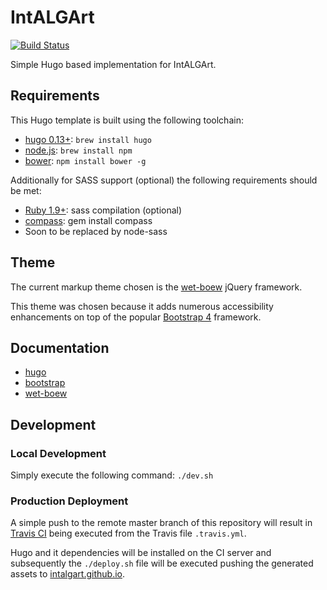 IntALGArt
=========

[![Build Status][travisci-badge]][travisci]

Simple Hugo based implementation for IntALGArt.

## Requirements

This Hugo template is built using the following toolchain:

  * [hugo 0.13+][hugo]: `brew install hugo`
  * [node.js][nodejs]: `brew install npm`
  * [bower][bower]: `npm install bower -g`

Additionally for SASS support (optional) the following requirements should be met:

  * [Ruby 1.9+][ruby]: sass compilation (optional)
  * [compass][compass]: gem install compass
  * Soon to be replaced by node-sass

## Theme

The current markup theme chosen is the [wet-boew][wet-boew] jQuery framework.

This theme was chosen because it adds numerous accessibility enhancements on top of the popular [Bootstrap 4][bootstrap] framework.

## Documentation

  * [hugo][hugo]
  * [bootstrap][bootstrap]
  * [wet-boew][wet-boew]

## Development

### Local Development

  Simply execute the following command: `./dev.sh`

### Production Deployment

  A simple push to the remote master branch of this repository will result in [Travis CI][travisci] being executed from the Travis file `.travis.yml`.

  Hugo and it dependencies will be installed on the CI server and subsequently the `./deploy.sh` file will be executed pushing the generated assets to [intalgart.github.io][intalgart].

<!-- Links Referenced -->

[bootstrap]:            http://getbootstrap.com/
[bower]:                http://bower.io
[compass]:              http://compass-style.org
[hugo]:                 https://gohugo.io/overview/introduction/
[intalgart]:            https://intalgart.github.io
[nodejs]:               http://nodejs.org
[ruby]:                 http://ruby-lang.org
[travisci]:             http://travis-ci.org/intalgart/website
[travisci-badge]:       https://api.travis-ci.org/intalgart/website?branch=master
[wet-boew]:             https://github.com/wet-boew/wet-boew
[wet-boew-hugo]:        https://github.com/wet-boew/wet-boew-hugo
